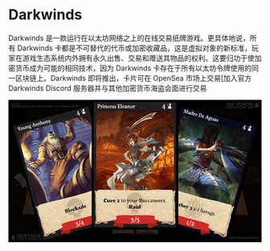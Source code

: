# Darkwinds

Darkwinds 是一款运行在以太坊网络之上的在线交易纸牌游戏。更具体地说，所有 Darkwinds 卡都是不可替代的代币或加密收藏品，这是虚拟对象的新标准，玩家在游戏生态系统内外拥有永久出售、交易和赠送其物品的权利。这要归功于使加密货币成为可能的相同技术，因为 Darkwinds 卡存在于所有以太坊令牌使用的同一区块链上。Darkwinds 即将推出，卡片可在 OpenSea 市场上交易[加入官方 Darkwinds Discord 服务器并与其他加密货币海盗会面进行交易

![1](1.png)
